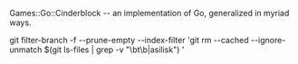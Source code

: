 
Games::Go::Cinderblock -- an implementation of Go, generalized in myriad ways.

  git filter-branch -f --prune-empty --index-filter 'git rm --cached --ignore-unmatch $(git ls-files | grep -v "\\bt\\b\|asilisk") '

